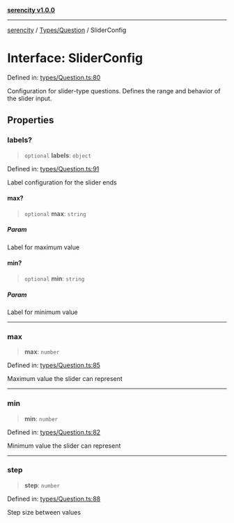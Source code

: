 [**serencity v1.0.0**](../../../README.md)

***

[serencity](../../../modules.md) / [Types/Question](../README.md) / SliderConfig

# Interface: SliderConfig

Defined in: [types/Question.ts:80](https://github.com/lbatschelet/SerenCity/blob/4245c36d3a680a78ab22610b245af81b1a0977ec/src/types/Question.ts#L80)

Configuration for slider-type questions.
Defines the range and behavior of the slider input.

## Properties

### labels?

> `optional` **labels**: `object`

Defined in: [types/Question.ts:91](https://github.com/lbatschelet/SerenCity/blob/4245c36d3a680a78ab22610b245af81b1a0977ec/src/types/Question.ts#L91)

Label configuration for the slider ends

#### max?

> `optional` **max**: `string`

##### Param

Label for maximum value

#### min?

> `optional` **min**: `string`

##### Param

Label for minimum value

***

### max

> **max**: `number`

Defined in: [types/Question.ts:85](https://github.com/lbatschelet/SerenCity/blob/4245c36d3a680a78ab22610b245af81b1a0977ec/src/types/Question.ts#L85)

Maximum value the slider can represent

***

### min

> **min**: `number`

Defined in: [types/Question.ts:82](https://github.com/lbatschelet/SerenCity/blob/4245c36d3a680a78ab22610b245af81b1a0977ec/src/types/Question.ts#L82)

Minimum value the slider can represent

***

### step

> **step**: `number`

Defined in: [types/Question.ts:88](https://github.com/lbatschelet/SerenCity/blob/4245c36d3a680a78ab22610b245af81b1a0977ec/src/types/Question.ts#L88)

Step size between values
